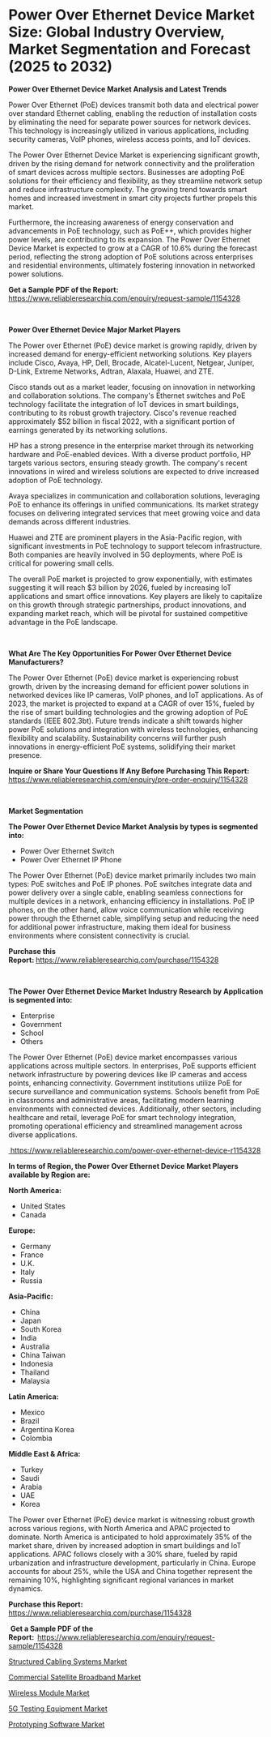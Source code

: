<p><h1>Power Over Ethernet Device Market Size: Global Industry Overview, Market Segmentation and Forecast (2025 to 2032)</h1></p><p><strong>Power Over Ethernet Device Market Analysis and Latest Trends</strong></p>
<p><p>Power Over Ethernet (PoE) devices transmit both data and electrical power over standard Ethernet cabling, enabling the reduction of installation costs by eliminating the need for separate power sources for network devices. This technology is increasingly utilized in various applications, including security cameras, VoIP phones, wireless access points, and IoT devices. </p><p>The Power Over Ethernet Device Market is experiencing significant growth, driven by the rising demand for network connectivity and the proliferation of smart devices across multiple sectors. Businesses are adopting PoE solutions for their efficiency and flexibility, as they streamline network setup and reduce infrastructure complexity. The growing trend towards smart homes and increased investment in smart city projects further propels this market.</p><p>Furthermore, the increasing awareness of energy conservation and advancements in PoE technology, such as PoE++, which provides higher power levels, are contributing to its expansion. The Power Over Ethernet Device Market is expected to grow at a CAGR of 10.6% during the forecast period, reflecting the strong adoption of PoE solutions across enterprises and residential environments, ultimately fostering innovation in networked power solutions.</p></p>
<p><strong>Get a Sample PDF of the Report:&nbsp;</strong> <a href="https://www.reliableresearchiq.com/enquiry/request-sample/1154328?utm_campaign=123&utm_medium=2&utm_source=Github&utm_content=ia&utm_term=08042025&utm_id=power-over-ethernet-device">https://www.reliableresearchiq.com/enquiry/request-sample/1154328</a></p>
<p>&nbsp;</p>
<p><strong>Power Over Ethernet Device Major Market Players</strong></p>
<p><p>The Power over Ethernet (PoE) device market is growing rapidly, driven by increased demand for energy-efficient networking solutions. Key players include Cisco, Avaya, HP, Dell, Brocade, Alcatel-Lucent, Netgear, Juniper, D-Link, Extreme Networks, Adtran, Alaxala, Huawei, and ZTE. </p><p>Cisco stands out as a market leader, focusing on innovation in networking and collaboration solutions. The company's Ethernet switches and PoE technology facilitate the integration of IoT devices in smart buildings, contributing to its robust growth trajectory. Cisco's revenue reached approximately $52 billion in fiscal 2022, with a significant portion of earnings generated by its networking solutions.</p><p>HP has a strong presence in the enterprise market through its networking hardware and PoE-enabled devices. With a diverse product portfolio, HP targets various sectors, ensuring steady growth. The company's recent innovations in wired and wireless solutions are expected to drive increased adoption of PoE technology.</p><p>Avaya specializes in communication and collaboration solutions, leveraging PoE to enhance its offerings in unified communications. Its market strategy focuses on delivering integrated services that meet growing voice and data demands across different industries. </p><p>Huawei and ZTE are prominent players in the Asia-Pacific region, with significant investments in PoE technology to support telecom infrastructure. Both companies are heavily involved in 5G deployments, where PoE is critical for powering small cells.</p><p>The overall PoE market is projected to grow exponentially, with estimates suggesting it will reach $3 billion by 2026, fueled by increasing IoT applications and smart office innovations. Key players are likely to capitalize on this growth through strategic partnerships, product innovations, and expanding market reach, which will be pivotal for sustained competitive advantage in the PoE landscape.</p></p>
<p>&nbsp;</p>
<p><strong>What Are The Key Opportunities For Power Over Ethernet Device Manufacturers?</strong></p>
<p><p>The Power Over Ethernet (PoE) device market is experiencing robust growth, driven by the increasing demand for efficient power solutions in networked devices like IP cameras, VoIP phones, and IoT applications. As of 2023, the market is projected to expand at a CAGR of over 15%, fueled by the rise of smart building technologies and the growing adoption of PoE standards (IEEE 802.3bt). Future trends indicate a shift towards higher power PoE solutions and integration with wireless technologies, enhancing flexibility and scalability. Sustainability concerns will further push innovations in energy-efficient PoE systems, solidifying their market presence.</p></p>
<p><strong>Inquire or Share Your Questions If Any Before Purchasing This Report:</strong> <a href="https://www.reliableresearchiq.com/enquiry/pre-order-enquiry/1154328?utm_campaign=123&utm_medium=2&utm_source=Github&utm_content=ia&utm_term=08042025&utm_id=power-over-ethernet-device">https://www.reliableresearchiq.com/enquiry/pre-order-enquiry/1154328</a></p>
<p>&nbsp;</p>
<p><strong>Market Segmentation</strong></p>
<p><strong>The Power Over Ethernet Device Market Analysis by types is segmented into:</strong></p>
<p><ul><li>Power Over Ethernet Switch</li><li>Power Over Ethernet IP Phone</li></ul></p>
<p><p>The Power Over Ethernet (PoE) device market primarily includes two main types: PoE switches and PoE IP phones. PoE switches integrate data and power delivery over a single cable, enabling seamless connections for multiple devices in a network, enhancing efficiency in installations. PoE IP phones, on the other hand, allow voice communication while receiving power through the Ethernet cable, simplifying setup and reducing the need for additional power infrastructure, making them ideal for business environments where consistent connectivity is crucial.</p></p>
<p><strong>Purchase this Report:&nbsp;</strong><a href="https://www.reliableresearchiq.com/purchase/1154328?utm_campaign=123&utm_medium=2&utm_source=Github&utm_content=ia&utm_term=08042025&utm_id=power-over-ethernet-device">https://www.reliableresearchiq.com/purchase/1154328</a></p>
<p>&nbsp;</p>
<p><strong>The Power Over Ethernet Device Market Industry Research by Application is segmented into:</strong></p>
<p><ul><li>Enterprise</li><li>Government</li><li>School</li><li>Others</li></ul></p>
<p><p>The Power Over Ethernet (PoE) device market encompasses various applications across multiple sectors. In enterprises, PoE supports efficient network infrastructure by powering devices like IP cameras and access points, enhancing connectivity. Government institutions utilize PoE for secure surveillance and communication systems. Schools benefit from PoE in classrooms and administrative areas, facilitating modern learning environments with connected devices. Additionally, other sectors, including healthcare and retail, leverage PoE for smart technology integration, promoting operational efficiency and streamlined management across diverse applications.</p></p>
<p><a href="https://www.reliableresearchiq.com/power-over-ethernet-device-r1154328?utm_campaign=123&utm_medium=2&utm_source=Github&utm_content=ia&utm_term=08042025&utm_id=power-over-ethernet-device">&nbsp;https://www.reliableresearchiq.com/power-over-ethernet-device-r1154328</a></p>
<p><strong>In terms of Region, the Power Over Ethernet Device Market Players available by Region are:</strong></p>
<p>
    <p> <strong> North America: </strong>
        <ul>
            <li>United States</li>
            <li>Canada</li>
        </ul>
        </p> 
    <p> <strong> Europe: </strong>
        <ul>
            <li>Germany</li>
            <li>France</li>
            <li>U.K.</li>
            <li>Italy</li>
            <li>Russia</li>
        </ul>
        </p> 
    <p> <strong> Asia-Pacific: </strong>
        <ul>
            <li>China</li>
            <li>Japan</li>
            <li>South Korea</li>
            <li>India</li>
            <li>Australia</li>
            <li>China Taiwan</li>
            <li>Indonesia</li>
            <li>Thailand</li>
            <li>Malaysia</li>
        </ul>
        </p> 
    <p> <strong> Latin America: </strong>
        <ul>
            <li>Mexico</li>
            <li>Brazil</li>
            <li>Argentina Korea</li>
            <li>Colombia</li>
        </ul>
        </p> 
    <p> <strong> Middle East & Africa: </strong>
        <ul>
            <li>Turkey</li>
            <li>Saudi</li>
            <li>Arabia</li>
            <li>UAE</li>
            <li>Korea</li>
        </ul>
    </p>
    </p>
<p><p>The Power over Ethernet (PoE) device market is witnessing robust growth across various regions, with North America and APAC projected to dominate. North America is anticipated to hold approximately 35% of the market share, driven by increased adoption in smart buildings and IoT applications. APAC follows closely with a 30% share, fueled by rapid urbanization and infrastructure development, particularly in China. Europe accounts for about 25%, while the USA and China together represent the remaining 10%, highlighting significant regional variances in market dynamics.</p></p>
<p><strong>Purchase this Report: </strong><a href="https://www.reliableresearchiq.com/purchase/1154328?utm_campaign=123&utm_medium=2&utm_source=Github&utm_content=ia&utm_term=08042025&utm_id=power-over-ethernet-device">https://www.reliableresearchiq.com/purchase/1154328</a></p>
<p>&nbsp;<strong>Get a Sample PDF of the Report:&nbsp;&nbsp;</strong><a href="https://www.reliableresearchiq.com/enquiry/request-sample/1154328?utm_campaign=123&utm_medium=2&utm_source=Github&utm_content=ia&utm_term=08042025&utm_id=power-over-ethernet-device">https://www.reliableresearchiq.com/enquiry/request-sample/1154328</a></p>
<p><strong></strong></p>
<p><p><a href="https://github.com/airitaursela/Market-Research-Report-List-1/blob/main/structured-cabling-systems-market.md?utm_campaign=123&utm_medium=2&utm_source=Github&utm_content=ia&utm_term=08042025&utm_id=power-over-ethernet-device">Structured Cabling Systems Market</a></p><p><a href="https://github.com/cingozascard/Market-Research-Report-List-1/blob/main/commercial-satellite-broadband-market.md?utm_campaign=123&utm_medium=2&utm_source=Github&utm_content=ia&utm_term=08042025&utm_id=power-over-ethernet-device">Commercial Satellite Broadband Market</a></p><p><a href="https://github.com/gauldvikerm6/Market-Research-Report-List-1/blob/main/wireless-module-market.md?utm_campaign=123&utm_medium=2&utm_source=Github&utm_content=ia&utm_term=08042025&utm_id=power-over-ethernet-device">Wireless Module Market</a></p><p><a href="https://github.com/ardgenoud/Market-Research-Report-List-1/blob/main/5g-testing-equipment-market.md?utm_campaign=123&utm_medium=2&utm_source=Github&utm_content=ia&utm_term=08042025&utm_id=power-over-ethernet-device">5G Testing Equipment Market</a></p><p><a href="https://github.com/benasjuettk3/Market-Research-Report-List-1/blob/main/prototyping-software-market.md?utm_campaign=123&utm_medium=2&utm_source=Github&utm_content=ia&utm_term=08042025&utm_id=power-over-ethernet-device">Prototyping Software Market</a></p></p>
